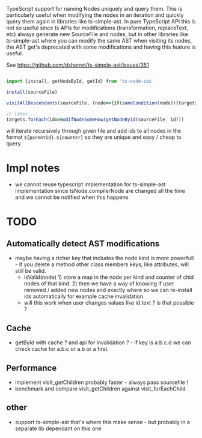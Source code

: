 TypeScript support for naming Nodes uniquely and query them. This is particularly useful when modifying the nodes in an iteration and quickly query them again in libraries like ts-simple-ast. In pure TypeScript API this is not so useful since ts APIs for modifications (transformation, replaceText, etc) always generate new SourceFile and nodes, but in other libraries like ts-simple-ast where you can modify the same AST when visiting its nodes, the AST get's deprecated with some modifications and having this feature is useful. 

See https://github.com/dsherret/ts-simple-ast/issues/351

```ts

import {install, getNodeById, getId} from 'ts-node-ids'

install(sourceFile)

visitAllDescendants(sourceFile, (node=>{if(someCondition(node)){targets.push(getId(node))}})

// later...
targets.forEach(id=>modifNodeSomeHow(getNodeById(sourceFile, id)))

```

will iterate recursively through given file and add ids to all nodes in the format `${parentId}.${counter}` so they are unique and easy / cheap to query


# Impl notes

 * we cannot reuse typescript implementation for ts-simple-ast implementation since tsNode.compilerNode are changed all the time and we cannot be notified when this happens

# TODO

## Automatically detect AST modifications

 * maybe having a richer key that includes the node kind is more powerfull - if you delete a method other class members keys, like attributes, will still be valid.
     * isValid(node)  1) store a map in the node per kind and counter of chid nodes of that kind. 2) then we have a way of knowing if user removed / added new nodes and exactly where so we can re-install ids automatically for example cache invalidation
     * will this work when user changes values like id.text ? is that possible ? 

## Cache

 * getById with cache ? and api for invalidation ?  - if key is a.b.c.d we can check cache for a.b.c or a.b or a first. 

## Performance

 * implement visit_getChildren probably faster - always pass sourcefile !
 * benchmark and compare visit_getChildren against visit_forEachChild

## other
 * support ts-simple-ast that's where this make sense - but probably in a separate lib dependant on this one
